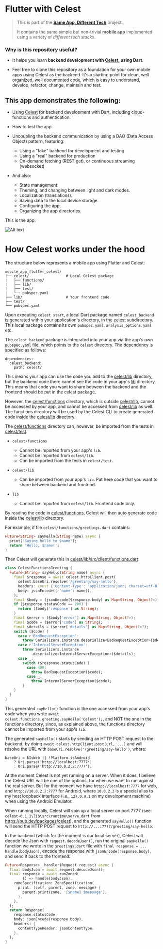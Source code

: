# Flutter with Celest

> This is part of the <a href='https://github.com/marcglasberg/SameAppDifferentTech'>**Same App,
> Different Tech**</a> project.
>
> It contains the same simple but non-trivial **mobile app** implemented using a
> variety of *different tech stacks*.

### Why is this repository useful?

* It helps you learn **backend development with [Celest](https://celest.dev/), using Dart**.


* Feel free to clone this repository as a foundation for your own mobile apps using Celest as the
  backend. It's a starting point for clean, well organized, well documented code, which is easy to
  understand, develop, refactor, change, maintain and test.

## This app demonstrates the following:

* Using [Celest](https://celest.dev/) for backend development with Dart, including cloud-functions
  and authentication.

* How to test the app.

* Uncoupling the backend communication by using a DAO (Data Access Object) pattern, featuring:
    * Using a "fake" backend for development and testing
    * Using a "real" backend for production
    * On-demand fetching (REST get), or continuous streaming (websocket)

* And also:
    - State management.
    - Theming, and changing between light and dark modes.
    - Localization (translations).
    - Saving data to the local device storage.
    - Configuring the app.
    - Organizing the app directories.

This is the app:

![Alt text](readme_images/App_Description.png)

# How Celest works under the hood

The structure below represents a mobile app using Flutter and Celest:

```
mobile_app_flutter_celest/
├── celest/                 # Local Celest package
|   ├── functions/  
|   ├── lib/
|   ├── test/
|   └── pubspec.yaml
├── lib/                    # Your frontend code
├── test/
└── pubspec.yaml
```

Upon executing `celest start`, a local Dart package named `celest_backend` is generated within your
application's directory, in the [celest](celest) subdirectory. This local package contains
its own `pubspec.yaml`, `analysis_options.yaml` etc.

The `celest_backend` package is integrated into your app via the app's own `pubspec.yaml` file,
which points to the `celest` directory. The dependency is specified as follows:

```
dependencies:
  celest_backend:
    path: celest/
```

This means your app can use the code you add to the [celest/lib](celest/lib) directory, but the
backend code there cannot see the code in your app's [lib](lib) directory.
This means that code you want to share between the backend and the frontend should be put in the
celest package.

However, the [celest/functions](celest/functions) directory, which is
outside [celest/lib](celest/lib), cannot be accessed by your app, and cannot be accessed from
[celest/lib](celest/lib) as well. The functions directory will be used by the Celest CLI to
create generated code inside the [celest/lib](celest/lib) directory.

The [celest/functions](celest/functions) directory can, however, be imported from the tests in
[celest/test](celest/test).

* `celest/functions`
    - Cannot be imported from your app's `lib`.
    - Cannot be imported from `celest/lib`.
    - Can be imported from the tests in `celest/test`.

* `celest/lib`
    - Can be imported from your app's `lib`. Put here code that you want to share between
      backend and frontend.

* `lib`
    - Cannot be imported from `celest/lib`. Frontend code only.

By reading the code in [celest/functions](celest/functions), Celest will then auto generate code
inside the [celest/lib](celest/lib) directory.

For example, if file `celest/functions/greetings.dart` contains:

```dart
Future<String> sayHello(String name) async {
  print('Saying hello to $name');
  return 'Hello, $name!';
}
```

Then Celest will generate this
in [celest/lib/src/client/functions.dart](celest/lib/src/client/functions.dart):

```dart
class CelestFunctionsGreeting {
  Future<String> sayHello(String name) async {
    final $response = await celest.httpClient.post(
      celest.baseUri.resolve('/greeting/say-hello'),
      headers: const {'Content-Type': 'application/json; charset=utf-8'},
      body: jsonEncode({r'name': name}),
    );
    final $body = (jsonDecode($response.body) as Map<String, Object?>);
    if ($response.statusCode == 200) {
      return ($body['response'] as String);
    }
    final $error = ($body['error'] as Map<String, Object?>);
    final $code = ($error['code'] as String);
    final $details = ($error['details'] as Map<String, Object?>?);
    switch ($code) {
      case r'BadRequestException':
        throw Serializers.instance.deserialize<BadRequestException>($details);
      case r'InternalServerException':
        throw Serializers.instance
            .deserialize<InternalServerException>($details);
      case _:
        switch ($response.statusCode) {
          case 400:
            throw BadRequestException($code);
          case _:
            throw InternalServerException($code);
        }
    }
  }
}
```

This generated `sayHello()` function is the one accessed from your app's code when you write
`await celest.functions.greeting.sayHello('Celest');`, and NOT the one in the functions directory,
since, as explained above, the functions directory cannot be imported from your app's `lib`.

The generated `sayHello()` starts by sending an HTTP POST request to the backend,
by doing `await celest.httpClient.post(url, ...)` and will resolve the URL
with `baseUri.resolve('/greeting/say-hello')`, where:

```
baseUri = kIsWeb || !Platform.isAndroid
    ? Uri.parse('http://localhost:7777')
    : Uri.parse('http://10.0.2.2:7777');
```

At the moment Celest is not yet running on a server. When it does, I believe the Celest URL
will be one of the options, for when we want to run against the real server. But for the moment
we have `http://localhost:7777` for web, and `http://10.0.2.2:7777`
for Android, where `10.0.2.2` is a special alias to my host loopback interface
(i.e., `127.0.0.1` on my development machine) when using the Android Emulator.

When running locally, Celest will spin up a local server on port 7777
(see: `celest-0.1.1\lib\src\runtime\serve.dart` from https://pub.dev/packages/celest),
and the generated `sayHello()` function will send the HTTP POST request
to `http://...:7777/greeting/say-hello`.

In the backend (which for the moment is our local server), Celest will decode the Json with
`request.decodeJson()`, run the original `sayHello()` function we wrote in the `greetings.dart` file
with `final response = ... handle(bodyJson)`, encode the response with `jsonEncode(response.body)`,
and send it back to the frontend:

```dart
Future<Response> _handler(Request request) async {
  final bodyJson = await request.decodeJson();
  final response = await runZoned(
        () => handle(bodyJson),
    zoneSpecification: ZoneSpecification(
      print: (self, parent, zone, message) {
        parent.print(zone, '[$name] $message');
      },
    ),
  );
  return Response(
    response.statusCode,
    body: jsonEncode(response.body),
    headers: {
      contentTypeHeader: jsonContentType,
    },
  );
}
```



